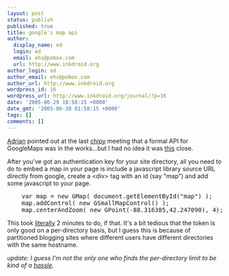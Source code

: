 ```yaml
---
layout: post
status: publish
published: true
title: google's map api
author:
  display_name: ed
  login: ed
  email: ehs@pobox.com
  url: http://www.inkdroid.org
author_login: ed
author_email: ehs@pobox.com
author_url: http://www.inkdroid.org
wordpress_id: 16
wordpress_url: http://www.inkdroid.org/journal/?p=16
date: '2005-06-29 18:58:15 +0000'
date_gmt: '2005-06-30 01:58:15 +0000'
tags: []
comments: []
---
```


<p><a href="http://web.archive.org/web/20110215085610/http://www.holovaty.com/images/2005-06-18_tribune_article.jpg">Adrian</a> pointed out at the last <a href="http://chipy.org">chipy</a> meeting that a formal API for GoogleMaps was in the works...but I had no idea it was <a href="http://www.google.com/apis/maps/">this</a> close.</p>
<p>After you've got an authentication key for your site directory, all you need to do to embed a map in your page is include a javascript library source URL directly from google, create a &lt;div&gt; tag with an id (say "map") and add some javascript to your page.</p>
<pre lang="javascript">
    var map = new GMap( document.getElementById("map") );
    map.addControl( new GSmallMapControl() );
    map.centerAndZoom( new GPoint(-88.316385,42.247090), 4);                                                                    
</pre>
<p>This took <a href="http://web.archive.org/web/20061012034456/http://www.inkdroid.org/google.html">literally</a> 2 minutes to do, if that. It's a bit tedious that the token is only good on a per-directory basis, but I guess this is because of partitioned blogging sites where different users have different directories with the same hostname.</p>
<p><i>update: I guess I'm not the only one who finds the per-directory limit to be kind of a <a href="http://groups-beta.google.com/group/Google-Maps-API/browse_thread/thread/a70d545eeed46d40/c7e8b0ad540232ae#c7e8b0ad540232ae">hassle</a>.</i></p>
